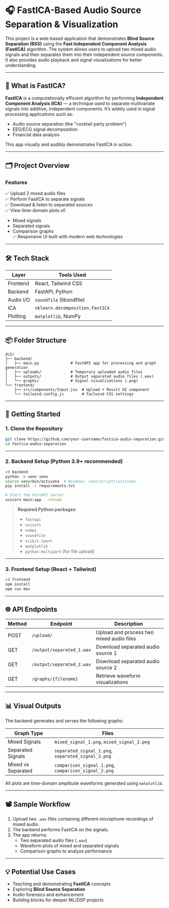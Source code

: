 # 🎧 FastICA-Based Audio Source Separation & Visualization

This project is a web-based application that demonstrates **Blind Source Separation (BSS)** using the **Fast Independent Component Analysis (FastICA)** algorithm. The system allows users to upload two mixed audio signals and then separates them into their independent source components. It also provides audio playback and signal visualizations for better understanding.

---

## 🧠 What is FastICA?

**FastICA** is a computationally efficient algorithm for performing **Independent Component Analysis (ICA)** — a technique used to separate multivariate signals into additive, independent components. It’s widely used in signal processing applications such as:
- Audio source separation (the "cocktail party problem")
- EEG/ECG signal decomposition
- Financial data analysis

This app visually and audibly demonstrates FastICA in action.

---

## 🗂️ Project Overview

### Features

✅ Upload 2 mixed audio files  
✅ Perform FastICA to separate signals  
✅ Download & listen to separated sources  
✅ View time-domain plots of:
- Mixed signals
- Separated signals
- Comparison graphs  
✅ Responsive UI built with modern web technologies

---

## 🛠 Tech Stack

| Layer     | Tools Used                        |
|-----------|-----------------------------------|
| Frontend  | React, Tailwind CSS               |
| Backend   | FastAPI, Python                   |
| Audio I/O | `soundfile` (libsndfile)          |
| ICA       | `sklearn.decomposition.FastICA`   |
| Plotting  | `matplotlib`, NumPy               |

---

## 📦 Folder Structure

```
dc2/
├── backend/
│   ├── main.py              # FastAPI app for processing and graph generation
│   ├── uploads/             # Temporary uploaded audio files
│   ├── outputs/             # Output separated audio files (.wav)
│   └── graphs/              # Signal visualizations (.png)
└── frontend/
    ├── src/components/Input.jsx  # Upload + Result UI component
    └── tailwind.config.js        # Tailwind CSS settings
```

---

## 🚀 Getting Started

### 1. Clone the Repository

```bash
git clone https://github.com/your-username/fastica-audio-separation.git
cd fastica-audio-separation
```

---

### 2. Backend Setup (Python 3.9+ recommended)

```bash
cd backend
python -m venv venv
source venv/bin/activate  # Windows: venv\Scripts\activate
pip install -r requirements.txt

# Start the FastAPI server
uvicorn main:app --reload
```

> **Required Python packages**:
> - `fastapi`
> - `uvicorn`
> - `numpy`
> - `soundfile`
> - `scikit-learn`
> - `matplotlib`
> - `python-multipart` (for file upload)

---

### 3. Frontend Setup (React + Tailwind)

```bash
cd frontend
npm install
npm run dev
```

---

## 🌐 API Endpoints

| Method | Endpoint | Description |
|--------|----------|-------------|
| POST   | `/upload/` | Upload and process two mixed audio files |
| GET    | `/output/separated_1.wav` | Download separated audio source 1 |
| GET    | `/output/separated_2.wav` | Download separated audio source 2 |
| GET    | `/graphs/{filename}` | Retrieve waveform visualizations |

---

## 📊 Visual Outputs

The backend generates and serves the following graphs:

| Graph Type          | Files |
|---------------------|-------|
| Mixed Signals       | `mixed_signal_1.png`, `mixed_signal_2.png` |
| Separated Signals   | `separated_signal_1.png`, `separated_signal_2.png` |
| Mixed vs Separated  | `comparison_signal_1.png`, `comparison_signal_2.png` |

All plots are time-domain amplitude waveforms generated using `matplotlib`.

---

## 📽 Sample Workflow

1. Upload two `.wav` files containing different microphone recordings of mixed audio.
2. The backend performs FastICA on the signals.
3. The app returns:
   - Two separated audio files (`.wav`)
   - Waveform plots of mixed and separated signals
   - Comparison graphs to analyze performance

---

## 💡 Potential Use Cases

- Teaching and demonstrating **FastICA** concepts  
- Exploring **Blind Source Separation**  
- Audio forensics and enhancement  
- Building blocks for deeper ML/DSP projects
